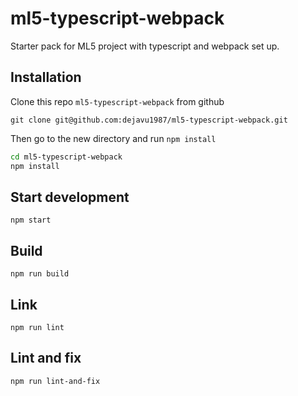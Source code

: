 # ml5-typescript-webpack
Starter pack for ML5 project with typescript and webpack set up.


## Installation

Clone this repo `ml5-typescript-webpack` from github

```git
git clone git@github.com:dejavu1987/ml5-typescript-webpack.git

```

Then go to the new directory and run `npm install`

```bash
cd ml5-typescript-webpack
npm install
```


## Start development

```
npm start
```


## Build

```
npm run build
```


## Link

```
npm run lint
```

## Lint and fix

```
npm run lint-and-fix
```

